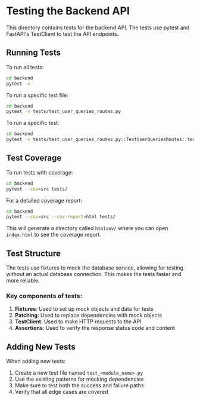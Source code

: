 # Testing the Backend API

This directory contains tests for the backend API. The tests use pytest and FastAPI's TestClient to test the API endpoints.

## Running Tests

To run all tests:

```bash
cd backend
pytest -v
```

To run a specific test file:

```bash
cd backend
pytest -v tests/test_user_queries_routes.py
```

To run a specific test:

```bash
cd backend
pytest -v tests/test_user_queries_routes.py::TestUserQueriesRoutes::test_create_user_query
```

## Test Coverage

To run tests with coverage:

```bash
cd backend
pytest --cov=src tests/
```

For a detailed coverage report:

```bash
cd backend
pytest --cov=src --cov-report=html tests/
```

This will generate a directory called `htmlcov/` where you can open `index.html` to see the coverage report.

## Test Structure

The tests use fixtures to mock the database service, allowing for testing without an actual database connection. This makes the tests faster and more reliable.

### Key components of tests:

1. **Fixtures**: Used to set up mock objects and data for tests
2. **Patching**: Used to replace dependencies with mock objects
3. **TestClient**: Used to make HTTP requests to the API
4. **Assertions**: Used to verify the response status code and content

## Adding New Tests

When adding new tests:

1. Create a new test file named `test_<module_name>.py`
2. Use the existing patterns for mocking dependencies
3. Make sure to test both the success and failure paths
4. Verify that all edge cases are covered 